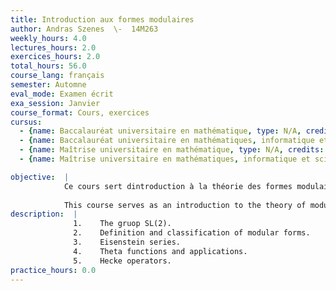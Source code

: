 ```yaml
---
title: Introduction aux formes modulaires
author: Andras Szenes  \-  14M263
weekly_hours: 4.0
lectures_hours: 2.0
exercices_hours: 2.0
total_hours: 56.0
course_lang: français
semester: Automne
eval_mode: Examen écrit
exa_session: Janvier
course_format: Cours, exercices
cursus:
  - {name: Baccalauréat universitaire en mathématique, type: N/A, credits: 6.0}
  - {name: Baccalauréat universitaire en mathématiques, informatique et sciences numériques, type: N/A, credits: 6.0}
  - {name: Maîtrise universitaire en mathématique, type: N/A, credits: 6.0}
  - {name: Maîtrise universitaire en mathématiques, informatique et sciences numériques, type: N/A, credits: 6.0}

objective:  |
            Ce cours sert dintroduction à la théorie des formes modulaire. Lidée est de combiner lanalyse complexe avec la théorie des groupes, et construire un bel objet, qui se trouve au coeur des mathématiques modernes. Les formes modulaires ont beaucoup dapplications dans la théorie de nombres (le théorème de Fermat), en particulier,  nous allons montrer que tout nombre naturel peut être représenté comme la somme de 4 carrés.
            
            This course serves as an introduction to the theory of modular forms. The idea is to combine complex analysis with group theory, and construct a beautiful object which lies at the heart of modern mathematics. Modular forms have many applications in number theory (Fermats last theorem), and in particular, we will show that any positive integer may be represented as a sum of 4 squares.
description:  |
              1.	The gruop SL(2).
              2.	Definition and classification of modular forms.
              3.	Eisenstein series.
              4.	Theta functions and applications.
              5.	Hecke operators.
practice_hours: 0.0
---
```

